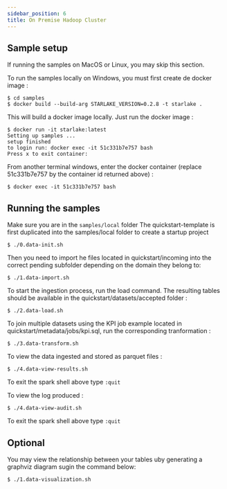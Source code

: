 ```yaml
---
sidebar_position: 6
title: On Premise Hadoop Cluster
---
```



## Sample setup
If running the samples on MacOS or Linux, you may skip this section.

To run the samples locally on Windows, you must first create de docker image :

````shell
$ cd samples
$ docker build --build-arg STARLAKE_VERSION=0.2.8 -t starlake .
````

This will build a docker image locally. Just run the docker image :

````shell
$ docker run -it starlake:latest
Setting up samples ...
setup finished
to login run: docker exec -it 51c331b7e757 bash
Press x to exit container:
````
From another terminal windows, enter the docker container (replace 51c331b7e757 by the container id returned above) :

````shell
$ docker exec -it 51c331b7e757 bash
````

## Running the samples

Make sure you are in the `samples/local` folder
The quickstart-template is first duplicated into the samples/local folder to create a startup project  

````shell
$ ./0.data-init.sh
````
Then you need to import he files located in quickstart/incoming into the correct pending subfolder depending on the domain they belong to:
````shell
$ ./1.data-import.sh
````
To start the ingestion process, run the load command. The resulting tables should be available in the quickstart/datasets/accepted folder :
````shell
$ ./2.data-load.sh
````

To join multiple datasets using the KPI job example located in quickstart/metadata/jobs/kpi.sql, run the corresponding tranformation :
````shell
$ ./3.data-transform.sh
````


To view the data ingested and stored as parquet files :
````shell
$ ./4.data-view-results.sh
````
To exit the spark shell above type `:quit`

To view the log produced :
````shell
$ ./4.data-view-audit.sh
````
To exit the spark shell above type `:quit`


## Optional

You may view the relationship between your tables uby generating a graphviz diagram sugin the command below:
````shell
$ ./1.data-visualization.sh
````





